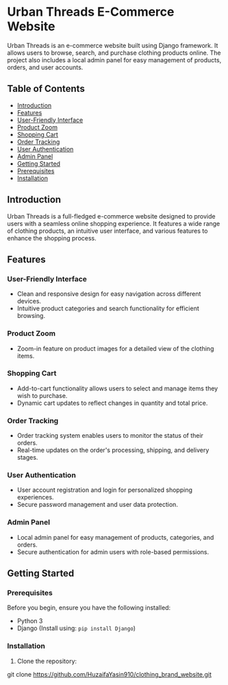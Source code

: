 # Urban Threads E-Commerce Website

Urban Threads is an e-commerce website built using Django framework. It allows users to browse, search, and purchase clothing products online. The project also includes a local admin panel for easy management of products, orders, and user accounts.

## Table of Contents

- [Introduction](#introduction)
- [Features](#features)
- [User-Friendly Interface](#user-friendly-interface)
- [Product Zoom](#product-zoom)
- [Shopping Cart](#shopping-cart)
- [Order Tracking](#order-tracking)
- [User Authentication](#user-authentication)
- [Admin Panel](#admin-panel)
- [Getting Started](#getting-started)
- [Prerequisites](#prerequisites)
- [Installation](#installation)


## Introduction

Urban Threads is a full-fledged e-commerce website designed to provide users with a seamless online shopping experience. It features a wide range of clothing products, an intuitive user interface, and various features to enhance the shopping process.

## Features

### User-Friendly Interface

- Clean and responsive design for easy navigation across different devices.
- Intuitive product categories and search functionality for efficient browsing.

### Product Zoom

- Zoom-in feature on product images for a detailed view of the clothing items.
  
### Shopping Cart

- Add-to-cart functionality allows users to select and manage items they wish to purchase.
- Dynamic cart updates to reflect changes in quantity and total price.

### Order Tracking

- Order tracking system enables users to monitor the status of their orders.
- Real-time updates on the order's processing, shipping, and delivery stages.

### User Authentication

- User account registration and login for personalized shopping experiences.
- Secure password management and user data protection.

### Admin Panel

- Local admin panel for easy management of products, categories, and orders.
- Secure authentication for admin users with role-based permissions.

## Getting Started

### Prerequisites

Before you begin, ensure you have the following installed:

- Python 3
- Django (Install using: `pip install Django`)

### Installation

1. Clone the repository:


git clone https://github.com/HuzaifaYasin910/clothing_brand_website.git
